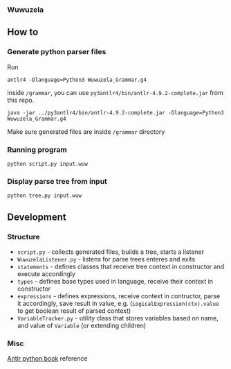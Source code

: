 ### Wuwuzela

## How to

### Generate python parser files

Run

```
antlr4 -Dlanguage=Python3 Wuwuzela_Grammar.g4
```

inside `/grammar`, you can use `py3antlr4/bin/antlr-4.9.2-complete.jar` from this repo.

```
java -jar ../py3antlr4/bin/antlr-4.9.2-complete.jar -Dlanguage=Python3 Wuwuzela_Grammar.g4
```

Make sure generated files are inside `/grammar` directory

### Running program

`python script.py input.wuw`

### Display parse tree from input

`python tree.py input.wuw`

## Development

### Structure

- `script.py` - collects generated files, builds a tree, starts a listener
- `WuwuzelaListener.py` - listens for parse trees enteres and exits
- `statements` - defines classes that receive tree context in constructor and execute accordingly
- `types` - defines base types used in language, receive their context in constructor
- `expressions` - defines expressions, receive context in contructor, parse
  it accordingly, save result in value, e.g. (`LogicalExpression(ctx).value` to
  get boolean result of parsed context)
- `VariableTracker.py` - utility class that stores variables based on name, and value of `Variable` (or extending children)

### Misc

[Antlr python book](https://github.com/jszheng/py3antlr4book) reference
